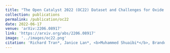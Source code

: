 ```yaml
---
title: "The Open Catalyst 2022 (OC22) Dataset and Challenges for Oxide Electrocatalysis"
collection: publications
permalink: /publication/oc22
date: 2022-06-17
venue: 'arXiv:2206.08917'
link: 'https://arxiv.org/abs/2206.08917'
image: '../images/oc22.png'
citation: 'Richard Tran*, Janice Lan*, <b>Muhammed Shuaibi*</b>, Brandon M. Wood*, Siddharth Goyal*, Abhishek Das, Javier Heras-Domingo, Adeesh Kolluru, Ammar Rizvi, Nima Shoghi, Anuroop Sriram, Zachary Ulissi, and C. Lawrence Zitnick: "The Open Catalyst 2022 (OC22) Dataset and Challenges for Oxide Electrocatalysis, 2023; ACS Catalysis"'
---
```

